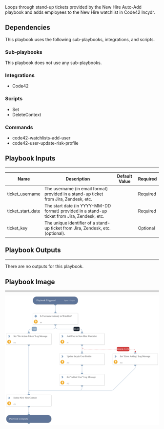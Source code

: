 Loops through stand-up tickets provided by the New Hire Auto-Add playbook and adds employees to the New Hire watchlist in Code42 Incydr.

## Dependencies

This playbook uses the following sub-playbooks, integrations, and scripts.

### Sub-playbooks

This playbook does not use any sub-playbooks.

### Integrations

* Code42

### Scripts

* Set
* DeleteContext

### Commands

* code42-watchlists-add-user
* code42-user-update-risk-profile

## Playbook Inputs

---

| **Name** | **Description** | **Default Value** | **Required** |
| --- | --- | --- | --- |
| ticket_username | The username \(in email format\) provided in a stand-up ticket from Jira, Zendesk, etc. |  | Required |
| ticket_start_date | The start date \(in YYYY-MM-DD format\) provided in a stand-up ticket from Jira, Zendesk, etc. |  | Required |
| ticket_key | The unique identifier of a stand-up ticket from Jira, Zendesk, etc. \(optional\). |  | Optional |

## Playbook Outputs

---
There are no outputs for this playbook.

## Playbook Image

---

![Add Employees to New Hire Watchlist](../doc_files/Add_Employees_to_New_Hire_Watchlist.png)
